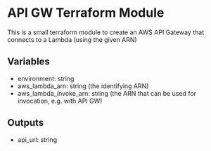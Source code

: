 # API GW Terraform Module

This is a small terraform module to create an AWS API Gateway that connects to a
Lambda (using the given ARN)

## Variables

* environment: string
* aws_lambda_arn: string (the identifying ARN)
* aws_lambda_invoke_arn: string (the ARN that can be used for invocation, e.g. with API GW)

## Outputs
* api_url: string
